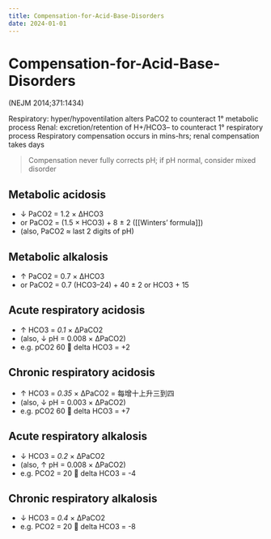 ```yaml
---
title: Compensation-for-Acid-Base-Disorders
date: 2024-01-01
---
```


# Compensation-for-Acid-Base-Disorders

(NEJM 2014;371:1434)

Respiratory: hyper/hypoventilation alters PaCO2 to counteract 1° metabolic process
Renal: excretion/retention of H+/HCO3– to counteract 1° respiratory process
Respiratory compensation occurs in mins-hrs; renal compensation takes days

> Compensation never fully corrects pH; if pH normal, consider mixed disorder

## Metabolic acidosis

- ↓ PaCO2 = 1.2 × ΔHCO3
- or PaCO2 = (1.5 × HCO3) + 8 ± 2 ([[Winters’ formula]])
- (also, PaCO2 ≈ last 2 digits of pH)

## Metabolic alkalosis

- ↑ PaCO2 = 0.7 × ΔHCO3
- or PaCO2 = 0.7 (HCO3–24) + 40 ± 2 or HCO3 + 15

## Acute respiratory acidosis

- ↑ HCO3 = _0.1_ × ΔPaCO2
- (also, ↓ pH = 0.008 × ΔPaCO2)
- e.g. pCO2 60  delta HCO3 = +2

## Chronic respiratory acidosis

- ↑ HCO3 = _0.35_ × ΔPaCO2 = 每增十上升三到四
- (also, ↓ pH = 0.003 × ΔPaCO2)
- e.g. pCO2 60  delta HCO3 = +7

## Acute respiratory alkalosis

- ↓ HCO3 = _0.2_ × ΔPaCO2
- (also, ↑ pH = 0.008 × ΔPaCO2)
- e.g. PCO2 = 20  delta HCO3 = -4

## Chronic respiratory alkalosis

- ↓ HCO3 = _0.4_ × ΔPaCO2
- e.g. PCO2 = 20  delta HCO3 = -8
